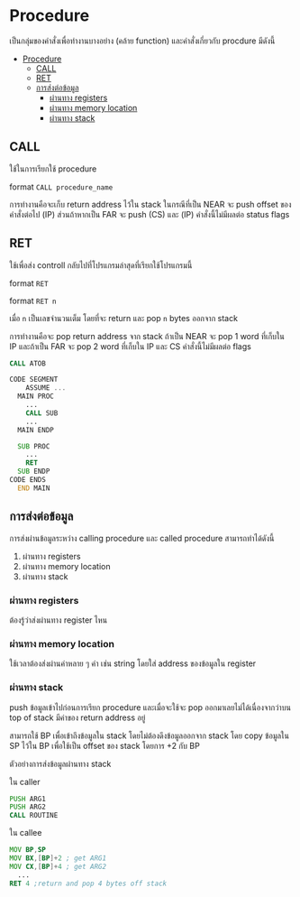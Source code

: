 # Procedure

เป็นกลุ่มของคำสั่งเพื่อทำงานบางอย่าง (คล้าย function) และคำสั่งเกี่ยวกับ procdure มีดังนี้

- [Procedure](#procedure)
  - [CALL](#call)
  - [RET](#ret)
  - [การส่งต่อข้อมูล](#การส่งต่อข้อมูล)
    - [ผ่านทาง registers](#ผ่านทาง-registers)
    - [ผ่านทาง memory location](#ผ่านทาง-memory-location)
    - [ผ่านทาง stack](#ผ่านทาง-stack)

## CALL

ใช้ในการเรียกใช้ procedure

format `CALL procedure_name`

การทำงานคือจะเก็บ return address ไว้ใน stack ในกรณีที่เป็น NEAR จะ push offset ของคำสั่งต่อไป (IP) ส่วนถ้าหากเป็น FAR จะ push (CS) และ (IP) คำสั่งนี้ไม่มีผลต่อ status flags

## RET

ใช้เพื่อส่ง controll กลับไปที่โปรแกรมล่าสุดที่เรียกใช้โปรแกรมนี้

format `RET`

format `RET n`

เมื่อ `n` เป็นเลขจำนวนเต็ม โดยที่จะ return และ pop `n` bytes ออกจาก stack

การทำงานคือจะ pop return address จาก stack ถ้าเป็น NEAR จะ pop 1 word ที่เก็บใน IP และถ้าเป็น FAR จะ pop 2 word ที่เก็บใน IP และ CS คำสั่งนี้ไม่มีผลต่อ flags

```asm
CALL ATOB
```

```asm
CODE SEGMENT
    ASSUME ...
  MAIN PROC
    ...
    CALL SUB
    ...
  MAIN ENDP

  SUB PROC
    ...
    RET
  SUB ENDP
CODE ENDS
  END MAIN
```

## การส่งต่อข้อมูล

การส่งผ่านข้อมูลระหว่าง calling procedure และ called procedure สามารถทำได้ดังนี้

1. ผ่านทาง registers
2. ผ่านทาง memory location
3. ผ่านทาง stack

### ผ่านทาง registers

ต้องรู้ว่าส่งผ่านทาง register ไหน

### ผ่านทาง memory location

ใช้เวลาต้องส่งผ่านค่าหลาย ๆ ค่า เช่น string โดยใส่ address ของข้อมูลใน register

### ผ่านทาง stack

push ข้อมูลเข้าไปก่อนการเรียก procedure และเมื่อจะใช้จะ pop ออกมาเลยไม่ได้เนื่องจากว่าบน top of stack มีค่าของ return address อยู่

สามารถใช้ BP เพื่อเข้าถึงข้อมูลใน stack โดยไม่ต้องดึงข้อมูลออกจาก stack โดย copy ข้อมูลใน SP ไว้ใน BP เพื่อใช้เป็น offset ของ stack โดยการ +2 กับ BP

ตัวอย่างการส่งข้อมูลผ่านทาง stack

ใน caller

```asm
PUSH ARG1
PUSH ARG2
CALL ROUTINE
```

ใน callee

```asm
MOV BP,SP
MOV BX,[BP]+2 ; get ARG1
MOV CX,[BP]+4 ; get ARG2
  ...
RET 4 ;return and pop 4 bytes off stack
```
